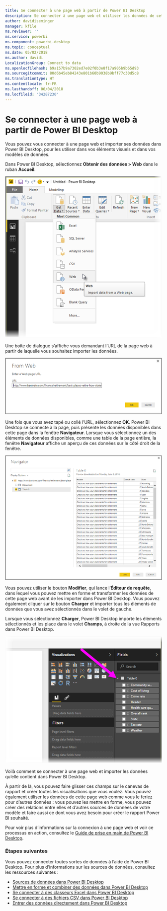```yaml
---
title: Se connecter à une page web à partir de Power BI Desktop
description: Se connecter à une page web et utiliser les données de cette page dans Power BI Desktop
author: davidiseminger
manager: kfile
ms.reviewer: ''
ms.service: powerbi
ms.component: powerbi-desktop
ms.topic: conceptual
ms.date: 05/02/2018
ms.author: davidi
LocalizationGroup: Connect to data
ms.openlocfilehash: b9a157b9a7302ed7e02f0b3e8f17a905b9b65d93
ms.sourcegitcommit: 80d6b45eb84243e801b60b9038b9bff77c30d5c8
ms.translationtype: HT
ms.contentlocale: fr-FR
ms.lasthandoff: 06/04/2018
ms.locfileid: "34287230"
---
```

# <a name="connect-to-a-web-page-from-power-bi-desktop"></a>Se connecter à une page web à partir de Power BI Desktop
Vous pouvez vous connecter à une page web et importer ses données dans Power BI Desktop, pour les utiliser dans vos éléments visuels et dans vos modèles de données.

Dans Power BI Desktop, sélectionnez **Obtenir des données > Web** dans le ruban **Accueil**.

![](media/desktop-connect-to-web/connect-to-web_1.png)

Une boîte de dialogue s’affiche vous demandant l’URL de la page web à partir de laquelle vous souhaitez importer les données.

![](media/desktop-connect-to-web/connect-to-web_2.png)

Une fois que vous avez tapé ou collé l’URL, sélectionnez **OK**. Power BI Desktop se connecte à la page, puis présente les données disponibles dans cette page dans la fenêtre **Navigateur**. Lorsque vous sélectionnez un des éléments de données disponibles, comme une table de la page entière, la fenêtre **Navigateur** affiche un aperçu de ces données sur le côté droit de la fenêtre.

![](media/desktop-connect-to-web/connect-to-web_3.png)

Vous pouvez utiliser le bouton **Modifier**, qui lance l’**Éditeur de requête**, dans lequel vous pouvez mettre en forme et transformer les données de cette page web avant de les importer dans Power BI Desktop. Vous pouvez également cliquer sur le bouton **Charger** et importer tous les éléments de données que vous avez sélectionnés dans le volet de gauche.

Lorsque vous sélectionnez **Charger**, Power BI Desktop importe les éléments sélectionnés et les place dans le volet **Champs**, à droite de la vue Rapports dans Power BI Desktop.

![](media/desktop-connect-to-web/connect-to-web_4.png)

Voilà comment se connecter à une page web et importer les données qu’elle contient dans Power BI Desktop.

À partir de là, vous pouvez faire glisser ces champs sur le canevas de rapport et créer toutes les visualisations que vous voulez. Vous pouvez également utiliser les données de cette page web comme vous le feriez pour d’autres données : vous pouvez les mettre en forme, vous pouvez créer des relations entre elles et d’autres sources de données de votre modèle et faire aussi ce dont vous avez besoin pour créer le rapport Power BI souhaité.

Pour voir plus d’informations sur la connexion à une page web et voir ce processus en action, consultez le [Guide de prise en main de Power BI Desktop](desktop-getting-started.md).

### <a name="next-steps"></a>Étapes suivantes
Vous pouvez connecter toutes sortes de données à l’aide de Power BI Desktop. Pour plus d’informations sur les sources de données, consultez les ressources suivantes :

* [Sources de données dans Power BI Desktop](desktop-data-sources.md)
* [Mettre en forme et combiner des données dans Power BI Desktop](desktop-shape-and-combine-data.md)
* [Se connecter à des classeurs Excel dans Power BI Desktop](desktop-connect-excel.md)   
* [Se connecter à des fichiers CSV dans Power BI Desktop](desktop-connect-csv.md)   
* [Entrer des données directement dans Power BI Desktop](desktop-enter-data-directly-into-desktop.md)   

